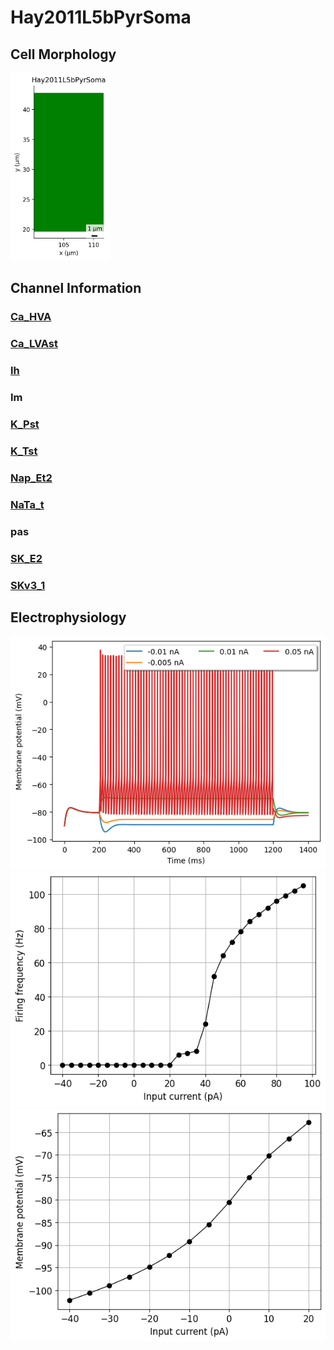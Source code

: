 # Hay2011L5bPyrSoma

<h2>Cell Morphology</h2><img src="imgs/Hay2011L5bPyrSoma2D.png" height="300" />

<h2>Channel Information</h2>

<a href="Hay2011L5bPyrSoma_ChannelInfo.md#Ca_HVA"><h3>Ca_HVA</h3></a>
<a href="Hay2011L5bPyrSoma_ChannelInfo.md#Ca_LVAst"><h3>Ca_LVAst</h3></a>
<a href="Hay2011L5bPyrSoma_ChannelInfo.md#Ih"><h3>Ih</h3></a>
<h3>Im</h3>
<a href="Hay2011L5bPyrSoma_ChannelInfo.md#K_Pst"><h3>K_Pst</h3></a>
<a href="Hay2011L5bPyrSoma_ChannelInfo.md#K_Tst"><h3>K_Tst</h3></a>
<a href="Hay2011L5bPyrSoma_ChannelInfo.md#Nap_Et2"><h3>Nap_Et2</h3></a>
<a href="Hay2011L5bPyrSoma_ChannelInfo.md#NaTa_t"><h3>NaTa_t</h3></a>
<h3>pas</h3>
<a href="Hay2011L5bPyrSoma_ChannelInfo.md#SK_E2"><h3>SK_E2</h3></a>
<a href="Hay2011L5bPyrSoma_ChannelInfo.md#SKv3_1"><h3>SKv3_1</h3></a>
<h2>Electrophysiology</h2>

<img src="imgs/Hay2011L5bPyrSoma_Vtraces.png" />

<img src="imgs/Hay2011L5bPyrSomaIF.png" />

<img src="imgs/Hay2011L5bPyrSomaIV.png" />

